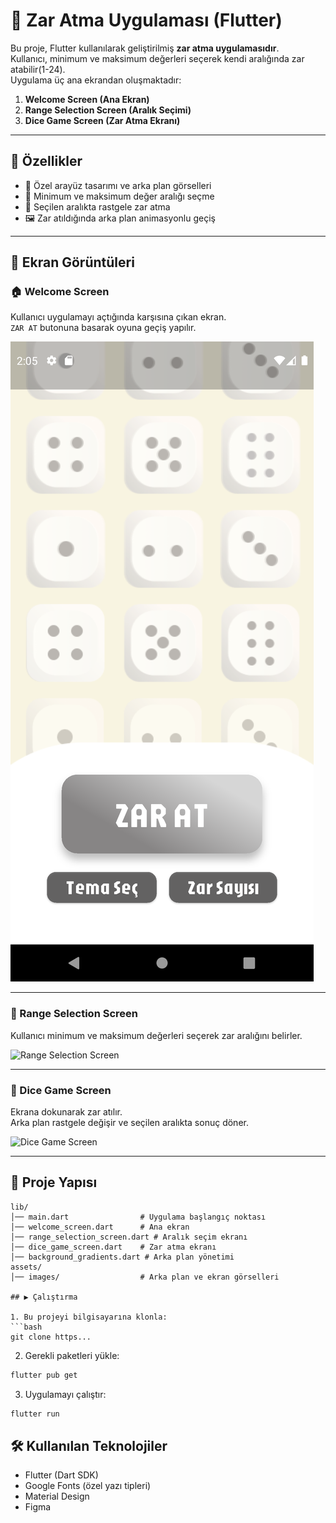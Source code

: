 # 🎲 Zar Atma Uygulaması (Flutter)

Bu proje, Flutter kullanılarak geliştirilmiş **zar atma uygulamasıdır**.  
Kullanıcı, minimum ve maksimum değerleri seçerek kendi aralığında zar atabilir(1-24).  
Uygulama üç ana ekrandan oluşmaktadır:

1. **Welcome Screen (Ana Ekran)**  
2. **Range Selection Screen (Aralık Seçimi)**  
3. **Dice Game Screen (Zar Atma Ekranı)**  

---

## 🚀 Özellikler
- 🎨 Özel arayüz tasarımı ve arka plan görselleri  
- 🔢 Minimum ve maksimum değer aralığı seçme  
- 🎲 Seçilen aralıkta rastgele zar atma  
- 🖼️ Zar atıldığında arka plan animasyonlu geçiş  

---

## 📸 Ekran Görüntüleri

### 🏠 Welcome Screen
Kullanıcı uygulamayı açtığında karşısına çıkan ekran.  
`ZAR AT` butonuna basarak oyuna geçiş yapılır.  

![Welcome Screen](assets/images/welcome.png)

---

### 🔢 Range Selection Screen
Kullanıcı minimum ve maksimum değerleri seçerek zar aralığını belirler.  

![Range Selection Screen](assets/images/range_selection.png)

---

### 🎲 Dice Game Screen
Ekrana dokunarak zar atılır.  
Arka plan rastgele değişir ve seçilen aralıkta sonuç döner.  

![Dice Game Screen](assets/images/dice_game.png)

---

## 📂 Proje Yapısı

```plaintext
lib/
│── main.dart                # Uygulama başlangıç noktası
│── welcome_screen.dart      # Ana ekran
│── range_selection_screen.dart # Aralık seçim ekranı
│── dice_game_screen.dart    # Zar atma ekranı
│── background_gradients.dart # Arka plan yönetimi
assets/
│── images/                  # Arka plan ve ekran görselleri

## ▶️ Çalıştırma

1. Bu projeyi bilgisayarına klonla:
```bash
git clone https...
```
2. Gerekli paketleri yükle:
```bash
flutter pub get
```

3. Uygulamayı çalıştır:
```bash
flutter run
```

## 🛠️ Kullanılan Teknolojiler

- Flutter (Dart SDK)
- Google Fonts (özel yazı tipleri)
- Material Design
- Figma

